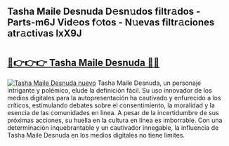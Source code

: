 ## Tasha Maile Desnuda D𝚎sn𝚞dos filtr𝚊dos - Parts-m6J Vid𝚎os f𝚘tos - N𝚞evas filtr𝚊ciones atr𝚊ctivas lxX9J

# <h2><a href="http://mb6b17.tromn.icu/?c=Tasha+Maile+Desnuda">🔗👉👉👉 Tasha Maile Desnuda 🔗🔗</a></h2>

[![Tasha Maile Desnuda nuevo](https://i.imgur.com/pEAQMta.gif)](http://mb6b17.tromn.icu/?c=Tasha+Maile+Desnuda)
Tasha Maile Desnuda, un personaje intrigante y polémico, elude la definición fácil. Su uso innovador de los medios digitales para la autopresentación ha cautivado y enfurecido a los críticos, estimulando debates sobre el consentimiento, la moralidad y la esencia de las comunidades en línea. A pesar de la incertidumbre de sus próximas acciones, su huella en la cultura en línea es imborrable. Con una determinación inquebrantable y un cautivador innegable, la influencia de Tasha Maile Desnuda en los medios digitales no tiene límites.
